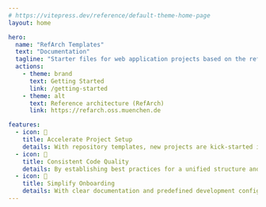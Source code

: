 ```yaml
---
# https://vitepress.dev/reference/default-theme-home-page
layout: home

hero:
  name: "RefArch Templates"
  text: "Documentation"
  tagline: "Starter files for web application projects based on the reference architecture of it@M"
  actions:
    - theme: brand
      text: Getting Started
      link: /getting-started
    - theme: alt
      text: Reference architecture (RefArch)
      link: https://refarch.oss.muenchen.de

features:
  - icon: 🚀
    title: Accelerate Project Setup
    details: With repository templates, new projects are kick-started in no time! Pre-configured with essential files and folder structures, these templates eliminate the repetitive setup tasks, allowing developers to focus on business logic.
  - icon: 💎
    title: Consistent Code Quality
    details: By establishing best practices for a unified structure and including helpful development tools, code consistency and quality is maintained across the organization as best as possible and collaboration is improved.
  - icon: 👥
    title: Simplify Onboarding
    details: With clear documentation and predefined development configurations, new developers can quickly get up to speed, reducing the learning curve and increasing productivity from day one.
---
```



